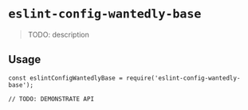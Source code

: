 # `eslint-config-wantedly-base`

> TODO: description

## Usage

```
const eslintConfigWantedlyBase = require('eslint-config-wantedly-base');

// TODO: DEMONSTRATE API
```
